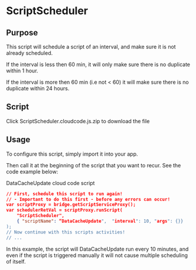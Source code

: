 # ScriptScheduler
## Purpose
This script will schedule a script of an interval, and make sure it is not already scheduled. 

If the interval is less then 60 min, it will only make sure there is no duplicate within 1 hour.

If the interval is more then 60 min (i.e not < 60) it will make sure there is no duplicate within 24 hours.

## Script
Click ScriptScheduler.cloudcode.js.zip to download the file

## Usage
To configure this script, simply import it into your app.

Then call it at the beginning of the script that you want to recur. See the code example below:

DataCacheUpdate cloud code script

```json
// First, schedule this script to run again! 
// - Important to do this first - before any errors can occur!
var scriptProxy = bridge.getScriptServiceProxy();
var schedulerRetVal = scriptProxy.runScript( 
    "ScriptScheduler", 
    { "scriptName": “DataCacheUpdate",  "interval": 10, "args": {}}
);
// Now continue with this scripts activities!
// ...
```

In this example, the script will DataCacheUpdate run every 10 minutes, and even if the script is triggered manually it will not cause multiple scheduling of itself.
